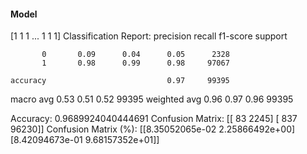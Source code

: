#### Model
[1 1 1 ... 1 1 1]
Classification Report:
              precision    recall  f1-score   support

           0       0.09      0.04      0.05      2328
           1       0.98      0.99      0.98     97067

    accuracy                           0.97     99395
   macro avg       0.53      0.51      0.52     99395
weighted avg       0.96      0.97      0.96     99395

Accuracy: 0.9689924040444691
Confusion Matrix:
[[   83  2245]
 [  837 96230]]
Confusion Matrix (%):
[[8.35052065e-02 2.25866492e+00]
 [8.42094673e-01 9.68157352e+01]]
